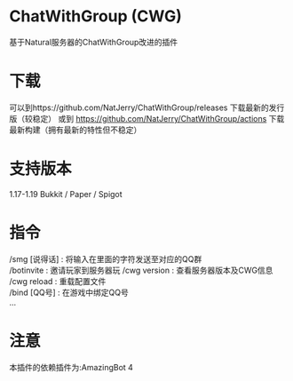 # ChatWithGroup (CWG)
基于Natural服务器的ChatWithGroup改进的插件
# 下载
可以到https://github.com/NatJerry/ChatWithGroup/releases 下载最新的发行版（较稳定）
或到 https://github.com/NatJerry/ChatWithGroup/actions 下载最新构建（拥有最新的特性但不稳定）
# 支持版本
1.17-1.19
Bukkit / Paper / Spigot
# 指令
/smg [说得话] : 将输入在里面的字符发送至对应的QQ群  
/botinvite : 邀请玩家到服务器玩
/cwg version : 查看服务器版本及CWG信息  
/cwg reload : 重载配置文件  
/bind [QQ号] : 在游戏中绑定QQ号  
...  
# 注意
本插件的依赖插件为:AmazingBot 4
